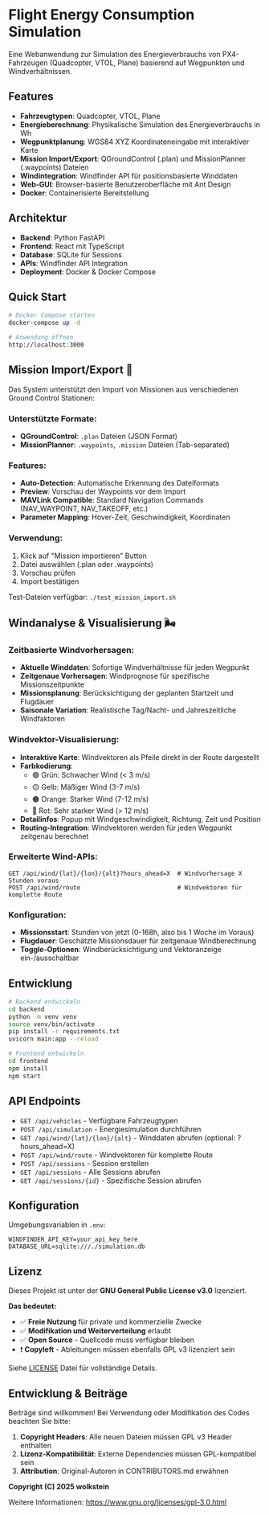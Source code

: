 # Flight Energy Consumption Simulation

Eine Webanwendung zur Simulation des Energieverbrauchs von PX4-Fahrzeugen (Quadcopter, VTOL, Plane) basierend auf Wegpunkten und Windverhältnissen.

## Features

- **Fahrzeugtypen**: Quadcopter, VTOL, Plane
- **Energieberechnung**: Physikalische Simulation des Energieverbrauchs in Wh
- **Wegpunktplanung**: WGS84 XYZ Koordinateneingabe mit interaktiver Karte
- **Mission Import/Export**: QGroundControl (.plan) und MissionPlanner (.waypoints) Dateien
- **Windintegration**: Windfinder API für positionsbasierte Winddaten
- **Web-GUI**: Browser-basierte Benutzeroberfläche mit Ant Design
- **Docker**: Containerisierte Bereitstellung

## Architektur

- **Backend**: Python FastAPI
- **Frontend**: React mit TypeScript
- **Database**: SQLite für Sessions
- **APIs**: Windfinder API Integration
- **Deployment**: Docker & Docker Compose

## Quick Start

```bash
# Docker Compose starten
docker-compose up -d

# Anwendung öffnen
http://localhost:3000
```

## Mission Import/Export 🚁

Das System unterstützt den Import von Missionen aus verschiedenen Ground Control Stationen:

### Unterstützte Formate:
- **QGroundControl**: `.plan` Dateien (JSON Format)
- **MissionPlanner**: `.waypoints`, `.mission` Dateien (Tab-separated)

### Features:
- **Auto-Detection**: Automatische Erkennung des Dateiformats
- **Preview**: Vorschau der Waypoints vor dem Import
- **MAVLink Compatible**: Standard Navigation Commands (NAV_WAYPOINT, NAV_TAKEOFF, etc.)
- **Parameter Mapping**: Hover-Zeit, Geschwindigkeit, Koordinaten

### Verwendung:
1. Klick auf "Mission importieren" Button
2. Datei auswählen (.plan oder .waypoints)
3. Vorschau prüfen
4. Import bestätigen

Test-Dateien verfügbar: `./test_mission_import.sh`

## Windanalyse & Visualisierung 🌬️

### Zeitbasierte Windvorhersagen:
- **Aktuelle Winddaten**: Sofortige Windverhältnisse für jeden Wegpunkt
- **Zeitgenaue Vorhersagen**: Windprognose für spezifische Missionszeitpunkte
- **Missionsplanung**: Berücksichtigung der geplanten Startzeit und Flugdauer
- **Saisonale Variation**: Realistische Tag/Nacht- und Jahreszeitliche Windfaktoren

### Windvektor-Visualisierung:
- **Interaktive Karte**: Windvektoren als Pfeile direkt in der Route dargestellt
- **Farbkodierung**: 
  - 🟢 Grün: Schwacher Wind (< 3 m/s)
  - 🟡 Gelb: Mäßiger Wind (3-7 m/s)
  - 🟠 Orange: Starker Wind (7-12 m/s)
  - 🔴 Rot: Sehr starker Wind (> 12 m/s)
- **Detailinfos**: Popup mit Windgeschwindigkeit, Richtung, Zeit und Position
- **Routing-Integration**: Windvektoren werden für jeden Wegpunkt zeitgenau berechnet

### Erweiterte Wind-APIs:
```
GET /api/wind/{lat}/{lon}/{alt}?hours_ahead=X  # Windvorhersage X Stunden voraus
POST /api/wind/route                           # Windvektoren für komplette Route
```

### Konfiguration:
- **Missionsstart**: Stunden von jetzt (0-168h, also bis 1 Woche im Voraus)
- **Flugdauer**: Geschätzte Missionsdauer für zeitgenaue Windberechnung
- **Toggle-Optionen**: Windberücksichtigung und Vektoranzeige ein-/ausschaltbar

## Entwicklung

```bash
# Backend entwickeln
cd backend
python -m venv venv
source venv/bin/activate
pip install -r requirements.txt
uvicorn main:app --reload

# Frontend entwickeln
cd frontend
npm install
npm start
```

## API Endpoints

- `GET /api/vehicles` - Verfügbare Fahrzeugtypen
- `POST /api/simulation` - Energiesimulation durchführen
- `GET /api/wind/{lat}/{lon}/{alt}` - Winddaten abrufen (optional: ?hours_ahead=X)
- `POST /api/wind/route` - Windvektoren für komplette Route
- `POST /api/sessions` - Session erstellen
- `GET /api/sessions` - Alle Sessions abrufen
- `GET /api/sessions/{id}` - Spezifische Session abrufen

## Konfiguration

Umgebungsvariablen in `.env`:
```
WINDFINDER_API_KEY=your_api_key_here
DATABASE_URL=sqlite:///./simulation.db
```

## Lizenz

Dieses Projekt ist unter der **GNU General Public License v3.0** lizenziert.

**Das bedeutet:**
- ✅ **Freie Nutzung** für private und kommerzielle Zwecke
- ✅ **Modifikation und Weiterverteilung** erlaubt
- ✅ **Open Source** - Quellcode muss verfügbar bleiben
- ❗ **Copyleft** - Ableitungen müssen ebenfalls GPL v3 lizenziert sein

Siehe [LICENSE](LICENSE) Datei für vollständige Details.

## Entwicklung & Beiträge

Beiträge sind willkommen! Bei Verwendung oder Modifikation des Codes beachten Sie bitte:

1. **Copyright Headers**: Alle neuen Dateien müssen GPL v3 Header enthalten
2. **Lizenz-Kompatibilität**: Externe Dependencies müssen GPL-kompatibel sein
3. **Attribution**: Original-Autoren in CONTRIBUTORS.md erwähnen

**Copyright (C) 2025 wolkstein**

Weitere Informationen: <https://www.gnu.org/licenses/gpl-3.0.html>
